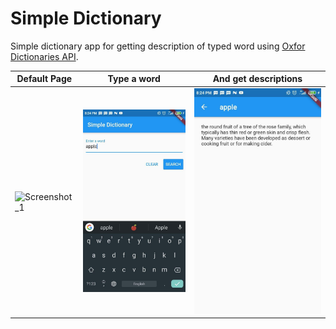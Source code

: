# Simple Dictionary

Simple dictionary app for getting description of typed word using [Oxfor Dictionaries API](https://developer.oxforddictionaries.com).


| Default Page | Type a word | And get descriptions |
|-------------|-------------|-------------|
| ![Screenshot_1](srcreenshots/photo_2020-03-18_20-30-20.jpg) | ![Screenshot_2](screenshots/photo_2020-03-18_20-30-21.jpg) | ![Screenshot_3](screenshots/photo_2020-03-18_20-30-22.jpg) |
